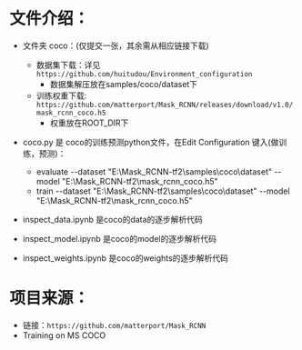 # 文件介绍：
* 文件夹 coco：(仅提交一张，其余需从相应链接下载)
  * 数据集下载：详见 `https://github.com/huitudou/Environment_configuration`
    * 数据集解压放在samples/coco/dataset下
  * 训练权重下载: `https://github.com/matterport/Mask_RCNN/releases/download/v1.0/mask_rcnn_coco.h5`
    * 权重放在ROOT_DIR下

* coco.py 是 coco的训练预测python文件，在Edit Configuration 键入(做训练，预测)：
  * evaluate  --dataset "E:\\Mask_RCNN-tf2\\samples\\coco\\dataset"  --model "E:\\Mask_RCNN-tf2\\mask_rcnn_coco.h5"
  * train  --dataset "E:\\Mask_RCNN-tf2\\samples\\coco\\dataset"  --model "E:\\Mask_RCNN-tf2\\mask_rcnn_coco.h5"

* inspect_data.ipynb 是coco的data的逐步解析代码
* inspect_model.ipynb 是coco的model的逐步解析代码
* inspect_weights.ipynb 是coco的weights的逐步解析代码

# 项目来源：
* 链接：`https://github.com/matterport/Mask_RCNN`
* Training on MS COCO
